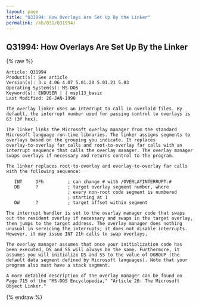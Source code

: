 ```yaml
---
layout: page
title: "Q31994: How Overlays Are Set Up By the Linker"
permalink: /kb/031/Q31994/
---
```


## Q31994: How Overlays Are Set Up By the Linker

{% raw %}

	Article: Q31994
	Product(s): See article
	Version(s): 3.x 4.06 4.07 5.01.20 5.01.21 5.03
	Operating System(s): MS-DOS
	Keyword(s): ENDUSER | | mspl13_basic
	Last Modified: 26-JAN-1990
	
	The overlay linker uses an interrupt to call in overlaid files. By
	default, the interrupt number used for passing control to overlays is
	63 (3f hex).
	
	The linker links the Microsoft overlay manager from the standard
	Microsoft language run-time libraries. The linker assigns segments to
	overlays based on the grouping you indicate. It replaces
	overlay-to-overlay far calls and root-to-overlay far calls with an
	interrupt sequence that calls the overlay manager. The overlay manager
	swaps overlays if necessary and returns control to the program.
	
	The linker replaces root-to-overlay and overlay-to-overlay far calls
	with the following sequence:
	
	   INT     3Fh         ; can change # with /OVERLAYINTERRUPT:#
	   DB      ?           ; target overlay segment number, where
	                       ; every non-root code segment is numbered
	                       ; starting at 1
	   DW      ?           ; target offset within segment
	
	The interrupt handler is set to the overlay manager code that swaps
	out the resident overlay if necessary and swaps in the target overlay,
	then jumps to the target address. The overlay manager does nothing
	unusual in servicing the interrupts; it does not disable interrupts.
	However, it may issue INT 21h calls to swap overlays.
	
	The overlay manager assumes that once your initialization code has
	been executed, DS and SS will always be the same. Furthermore, it
	assumes you will initialize DS and SS to the value of DGROUP (the
	default data segment defined by Microsoft languages). Note that your
	program also must have a stack segment.
	
	A more detailed description of the overlay manager can be found on
	Page 715 of the "MS-DOS Encyclopedia," "Article 20: The Microsoft
	Object Linker."

{% endraw %}
